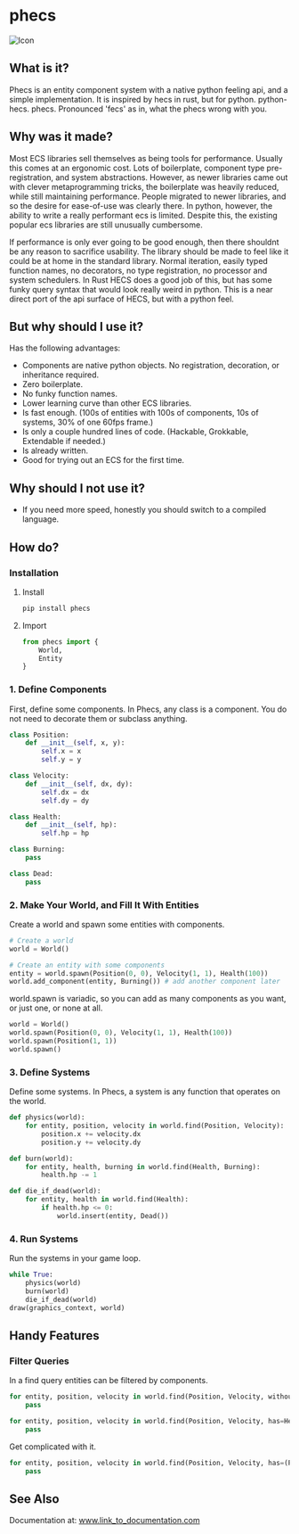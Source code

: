 # phecs

![Icon](phecs_logo_small.png)

## What is it?
Phecs is an entity component system with a native python feeling api, and a simple implementation.
It is inspired by hecs in rust, but for python. python-hecs. phecs. 
Pronounced 'fecs' as in, what the phecs wrong with you.

## Why was it made?

Most ECS libraries sell themselves as being tools for performance.
Usually this comes at an ergonomic cost. Lots of boilerplate, component type pre-registration, and system abstractions.
However, as newer libraries came out with clever metaprogramming tricks, the boilerplate was heavily reduced, while still maintaining performance. People migrated to newer libraries, and so the desire for ease-of-use was clearly there.
In python, however, the ability to write a really performant ecs is limited.
Despite this, the existing popular ecs libraries are still unusually cumbersome.

If performance is only ever going to be good enough, then there shouldnt be any reason to sacrifice usability.
The library should be made to feel like it could be at home in the standard library.
Normal iteration, easily typed function names, no decorators, no type registration, no processor and system schedulers.
In Rust HECS does a good job of this, but has some funky query syntax that would look really weird in python.
This is a near direct port of the api surface of HECS, but with a python feel.

## But why should I use it?

Has the following advantages:

- Components are native python objects. No registration, decoration, or inheritance required.
- Zero boilerplate.
- No funky function names.
- Lower learning curve than other ECS libraries.
- Is fast enough. (100s of entities with 100s of components, 10s of systems, 30% of one 60fps frame.)
- Is only a couple hundred lines of code. (Hackable, Grokkable, Extendable if needed.)
- Is already written.
- Good for trying out an ECS for the first time.

## Why should I not use it?

- If you need more speed, honestly you should switch to a compiled language.


## How do?

### Installation

1. Install

   ```bash
   pip install phecs
   ```

2. Import

   ```python
   from phecs import {
       World,
       Entity
   }
   ```

### 1. Define Components

First, define some components.
In Phecs, any class is a component. You do not need to decorate them or subclass anything.

```python
class Position:
    def __init__(self, x, y):
        self.x = x
        self.y = y

class Velocity:
    def __init__(self, dx, dy):
        self.dx = dx
        self.dy = dy

class Health:
    def __init__(self, hp):
        self.hp = hp

class Burning:
    pass

class Dead:
    pass
```

### 2. Make Your World, and Fill It With Entities

Create a world and spawn some entities with components.

```python
# Create a world
world = World()

# Create an entity with some components
entity = world.spawn(Position(0, 0), Velocity(1, 1), Health(100))
world.add_component(entity, Burning()) # add another component later
```

world.spawn is variadic, so you can add as many components as you want, or just one, or none at all.

```python
world = World()
world.spawn(Position(0, 0), Velocity(1, 1), Health(100))
world.spawn(Position(1, 1))
world.spawn()
```

### 3. Define Systems

Define some systems. In Phecs, a system is any function that operates on the world.

```python
def physics(world):
    for entity, position, velocity in world.find(Position, Velocity):
        position.x += velocity.dx
        position.y += velocity.dy

def burn(world):
    for entity, health, burning in world.find(Health, Burning):
        health.hp -= 1

def die_if_dead(world):
    for entity, health in world.find(Health):
        if health.hp <= 0:
            world.insert(entity, Dead())
```

### 4. Run Systems

Run the systems in your game loop.

```python
while True:
    physics(world)
    burn(world)
    die_if_dead(world)
draw(graphics_context, world)
```


## Handy Features

### Filter Queries

In a find query entities can be filtered by components.

```python
for entity, position, velocity in world.find(Position, Velocity, without=Dead):
    pass

for entity, position, velocity in world.find(Position, Velocity, has=Health):
    pass
```

Get complicated with it.

```python
for entity, position, velocity in world.find(Position, Velocity, has=(Player, Burning), without=Dead):
    pass
```

## See Also
Documentation at: www.link_to_documentation.com
```